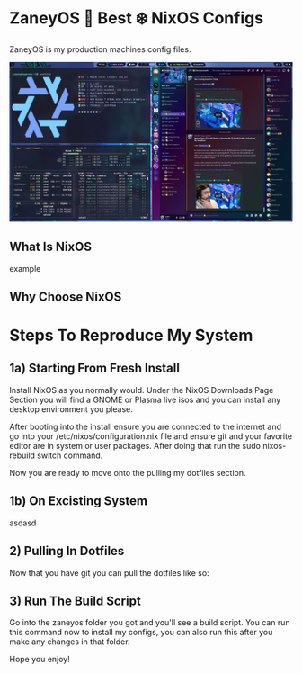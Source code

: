 # ZaneyOS 🟰 Best ❄️ NixOS Configs

ZaneyOS is my production machines config files.

![](demo.jpg)

## What Is NixOS

example

## Why Choose NixOS

# Steps To Reproduce My System

## 1a) Starting From Fresh Install

Install NixOS as you normally would. Under the NixOS Downloads Page Section you will find a GNOME or Plasma live isos and you can install any desktop environment you please. 

After booting into the install ensure you are connected to the internet and go into your /etc/nixos/configuration.nix file and ensure git and your favorite editor are in system or user packages. After doing that run the sudo nixos-rebuild switch command.

Now you are ready to move onto the pulling my dotfiles section.

## 1b) On Excisting System

asdasd

## 2) Pulling In Dotfiles

Now that you have git you can pull the dotfiles like so:

## 3) Run The Build Script

Go into the zaneyos folder you got and you'll see a build script. You can run this command now to install my configs, you can also run this after you make any changes in that folder.

Hope you enjoy!
